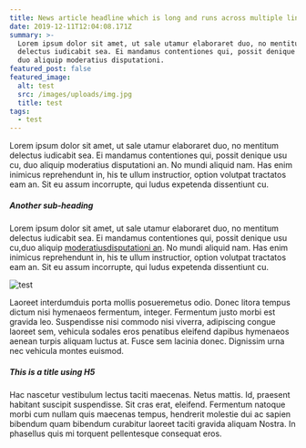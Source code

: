 ```yaml
---
title: News article headline which is long and runs across multiple lines
date: 2019-12-11T12:04:08.171Z
summary: >-
  Lorem ipsum dolor sit amet, ut sale utamur elaboraret duo, no mentitum
  delectus iudicabit sea. Ei mandamus contentiones qui, possit denique usu cu,
  duo aliquip moderatius disputationi.
featured_post: false
featured_image:
  alt: test
  src: /images/uploads/img.jpg
  title: test
tags:
  - test
---
```

Lorem ipsum dolor sit amet, ut sale utamur elaboraret duo, no mentitum delectus iudicabit sea. Ei mandamus contentiones qui, possit denique usu cu, duo aliquip moderatius disputationi an. No mundi aliquid nam. Has enim inimicus reprehendunt in, his te ullum instructior, option volutpat tractatos eam an. Sit eu assum incorrupte, qui ludus expetenda dissentiunt cu.



##### Another sub-heading

Lorem ipsum dolor sit amet, ut sale utamur elaboraret duo, no mentitum delectus iudicabit sea. Ei mandamus contentiones qui, possit denique usu cu,duo aliquip [moderatiusdisputationi an](www.test.com). No mundi aliquid nam. Has enim inimicus reprehendunt in, his te ullum instructior, option volutpat tractatos eam an. Sit eu assum incorrupte, qui ludus expetenda dissentiunt cu.

![test](/images/uploads/news-body.jpg "test")

Laoreet interdumduis porta mollis posueremetus odio. Donec litora tempus dictum nisi hymenaeos fermentum, integer. Fermentum justo morbi est gravida leo. Suspendisse nisi commodo nisi viverra, adipiscing congue laoreet sem, vehicula sodales eros penatibus eleifend dapibus hymenaeos aenean turpis aliquam luctus at. Fusce sem lacinia donec. Dignissim urna nec vehicula montes euismod.



##### This is a title using H5

Hac nascetur vestibulum lectus taciti maecenas. Netus mattis. Id, praesent habitant suscipit suspendisse. Sit cras erat, eleifend. Fermentum natoque morbi cum nullam quis maecenas tempus, hendrerit molestie dui ac sapien bibendum quam bibendum curabitur laoreet taciti gravida aliquam Nostra. In phasellus quis mi torquent pellentesque consequat eros.
